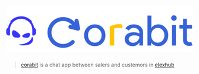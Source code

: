 # [<img src=".github/assets/corabit.svg">](#)

> [corabit](https://corabit.web.app) is a chat app between salers and custemors in [elexhub](https://elexhub.web.app)
